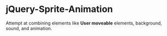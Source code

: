 # jQuery-Sprite-Animation
Attempt at combining elements like **User moveable** elements, background, sound, and animation.
